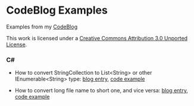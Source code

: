 # CodeBlog Examples

Examples from my [CodeBlog](http://codeblog.vurdalakov.net)

This work is licensed under a [Creative Commons Attribution 3.0 Unported License](http://creativecommons.org/licenses/by/3.0/legalcode).

### C&#35;

* How to convert StringCollection to List\<String\> or other IEnumerable\<String\> type:
[blog entry](http://codeblog.vurdalakov.net/2013/11/how-to-convert-stringcollection-to-list-string-ienumerable.html),
[code example](https://github.com/vurdalakov/codeblog_examples/blob/master/csharp/src/ConsoleApplication1/StringCollection2IEnumerableString.cs)

* How to convert long file name to short one, and vice versa:
[blog entry](http://codeblog.vurdalakov.net/2013/11/how-to-convert-long-file-name-to-short-and-back.html),
[code example](https://github.com/vurdalakov/codeblog_examples/blob/master/csharp/src/ConsoleApplication1/PathExtensions.cs)
